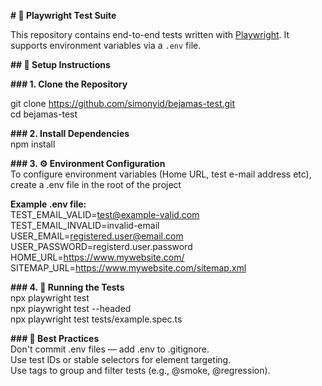 **# 🧪 Playwright Test Suite**  
  
This repository contains end-to-end tests written with [Playwright](https://playwright.dev). It supports environment variables via a `.env` file.  

  

**## 🚀 Setup Instructions**  
  
**### 1. Clone the Repository**  
  
git clone https://github.com/simonyid/bejamas-test.git  
cd bejamas-test  
  
  
**### 2. Install Dependencies**  
npm install  
  
**### 3. ⚙️ Environment Configuration**  
To configure environment variables (Home URL, test e-mail address etc), create a .env file in the root of the project  
  
**Example .env file:**  
TEST_EMAIL_VALID=test@example-valid.com  
TEST_EMAIL_INVALID=invalid-email  
USER_EMAIL=registered.user@email.com  
USER_PASSWORD=registerd.user.password  
HOME_URL=https://www.mywebsite.com/  
SITEMAP_URL=https://www.mywebsite.com/sitemap.xml  
  
**### 4. 🧪 Running the Tests**  
npx playwright test  
npx playwright test --headed  
npx playwright test tests/example.spec.ts  
  
**### 🔐 Best Practices**  
Don't commit .env files — add .env to .gitignore.  
Use test IDs or stable selectors for element targeting.  
Use tags to group and filter tests (e.g., @smoke, @regression).  
